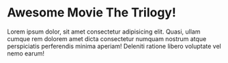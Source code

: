 # Awesome Movie The Trilogy!

Lorem ipsum dolor, sit amet consectetur adipisicing elit. Quasi, ullam cumque rem dolorem amet
dicta consectetur numquam nostrum atque perspiciatis perferendis minima aperiam! Deleniti ratione
libero voluptate vel nemo earum!
